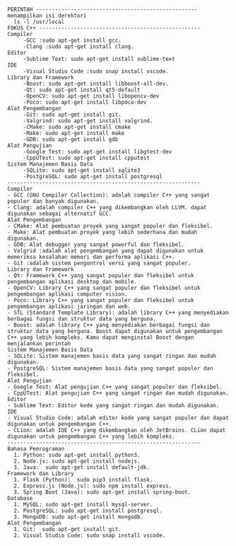     PERINTAH ---------------------------------------------------
    menampilkan isi derektori
      ls -l /usr/local
    FOKUS C++ ---------------------------------------------------
    Compiler
         -GCC :sudo apt-get install gcc.
         -Clang :sudo apt-get install clang.
    Editor
         -Sublime Text: sudo apt-get install sublime-text
    IDE
         -Visual Studio Code :sudo snap install vscode.
    Library dan Framework
         -Boost: sudo apt-get install libboost-all-dev.
         -Qt: sudo apt-get install qt5-default
         -OpenCV: sudo apt-get install libopencv-dev
         -Poco: sudo apt-get install libpoco-dev
    Alat Pengembangan
         -Git: sudo apt-get install git.
         -Valgrind: sudo apt-get install valgrind.
         -CMake: sudo apt-get install cmake
         -Make: sudo apt-get install make
         -GDB: sudo apt-get install gdb
    Alat Pengujian
         -Google Test: sudo apt-get install libgtest-dev
         -CppUTest: sudo apt-get install cpputest
    Sistem Manajemen Basis Data
         -SQLite: sudo apt-get install sqlite3
         -PostgreSQL: sudo apt-get install postgresql
    -------------------------------------------------------------
    Compiler
    - GCC (GNU Compiler Collection): adalah compiler C++ yang sangat populer dan banyak digunakan.
    - Clang: adalah compiler C++ yang dikembangkan oleh LLVM. dapat digunakan sebagai alternatif GCC.
    Alat Pengembangan
    - CMake: Alat pembuatan proyek yang sangat populer dan fleksibel.
    - Make: Alat pembuatan proyek yang lebih sederhana dan mudah digunakan.
    - GDB: Alat debugger yang sangat powerful dan fleksibel.
    - Valgrid :adalah alat pengembangan yang dapat digunakan untuk memeriksa kesalahan memori dan performa aplikasi C++.
    - Git :adalah sistem pengontrol versi yang sangat populer.     
    Library dan Framework
    - Qt: Framework C++ yang sangat populer dan fleksibel untuk pengembangan aplikasi desktop dan mobile.
    - OpenCV: Library C++ yang sangat populer dan fleksibel untuk pengembangan aplikasi computer vision.
    - Poco: Library C++ yang sangat populer dan fleksibel untuk pengembangan aplikasi jaringan dan web.
    - STL (Standard Template Library): adalah library C++ yang menyediakan berbagai fungsi dan struktur data yang berguna.
    - Boost: adalah library C++ yang menyediakan berbagai fungsi dan struktur data yang berguna. Boost dapat digunakan untuk pengembangan C++ yang lebih kompleks. Kamu dapat menginstal Boost dengan menjalankan perintah     
    Sistem Manajemen Basis Data
    - SQLite: Sistem manajemen basis data yang sangat ringan dan mudah digunakan.
    - PostgreSQL: Sistem manajemen basis data yang sangat populer dan fleksibel.
    Alat Pengujian
    - Google Test: Alat pengujian C++ yang sangat populer dan fleksibel.
    - CppUTest: Alat pengujian C++ yang sangat ringan dan mudah digunakan. 
    Editor
    - Sublime Text: Editor kode yang sangat ringan dan mudah digunakan.
    IDE
    - Visual Studio Code: adalah editor kode yang sangat populer dan dapat digunakan untuk pengembangan C++.
    - CLion: adalah IDE C++ yang dikembangkan oleh JetBrains. CLion dapat digunakan untuk pengembangan C++ yang lebih kompleks.
    -------------------------------------------------------------
    Bahasa Pemrograman
      1. Python: sudo apt-get install python3.
      2. Node.js: sudo apt-get install nodejs.
      3. Java:  sudo apt-get install default-jdk.  
    Framework dan Library
      1. Flask (Python):  sudo pip3 install flask.
      2. Express.js (Node.js): sudo npm install express.
      3. Spring Boot (Java): sudo apt-get install spring-boot.
    Database
      1. MySQL: sudo apt-get install mysql-server.
      2. PostgreSQL: sudo apt-get install postgresql.
      3. MongoDB: sudo apt-get install mongodb.  
    Alat Pengembangan
      1. Git:  sudo apt-get install git.
      2. Visual Studio Code: sudo snap install vscode.
